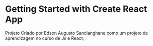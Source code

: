 # Getting Started with Create React App

Projeto Criado por Edson Augusto Sandianghane como um projeto de aprendizagem no curso de Js e React;
